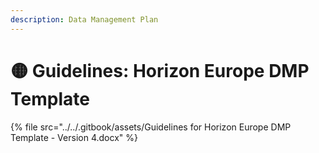 ```yaml
---
description: Data Management Plan
---
```


# 🟡 Guidelines: Horizon Europe DMP Template

{% file src="../../.gitbook/assets/Guidelines for Horizon Europe DMP Template - Version 4.docx" %}
